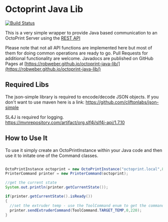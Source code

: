 # Octoprint Java Lib
[![Build Status](https://travis-ci.org/robweber/octoprint-java-lib.svg?branch=master)](https://travis-ci.org/robweber/octoprint-java-lib)

This is a very simple wrapper to provide Java based communication to an OctoPrint Server using the [REST API](http://docs.octoprint.org/en/master/api/)

Please note that not all API functions are implemented here but most of them for doing common operations are ready to go. Pull Requests for additional functionality are welcome. Javadocs are published on GitHub Pages at [https://robweber.github.io/octoprint-java-lib/](https://robweber.github.io/octoprint-java-lib/) 

## Required Libs

The json-simple library is required to encode/decode JSON objects. If you don't want to use maven here is a link: https://github.com/cliftonlabs/json-simple

SL4J is required for logging. https://mvnrepository.com/artifact/org.slf4j/slf4j-api/1.7.10

## How to Use It

To use it simply create an OctoPrintInstance within your Java code and then use it to initate one of the Command classes.

```java

OctoPrintInstance octoprint = new OctoPrintInstance("octoprint.local",80,"api_key");
PrinterCommand printer = new PrinterCommand(octoprint);

//get the current state
System.out.println(printer.getCurrentState());

if(printer.getCurrentState().isReady())
{
  //set the extruder temp - use the ToolCommand enum to get the command,the extruder num (0 indexed) and the value
  printer.sendExtruderCommand(ToolCommand.TARGET_TEMP,0,220);
}

```
